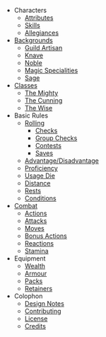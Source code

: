 + Characters
  + [Attributes](./pages/characters/attributes.md)
  + [Skills](./pages/characters/skills.md)
  + [Allegiances](./pages/characters/allegiances.md)
+ [Backgrounds](./pages/backgrounds/index.md)
  + [Guild Artisan](./pages/backgrounds/guild-artisan.md)
  + [Knave](./pages/backgrounds/knave.md)
  + [Noble](./pages/backgrounds/noble.md)
  + [Magic Specialities](./pages/backgrounds/magic.md)
  + [Sage](./pages/backgrounds/sage.md)
+ [Classes](./pages/classes/index.md)
  + [The Mighty](./pages/classes/mighty.md)
  + [The Cunning](./pages/classes/cunning.md)
  + [The Wise](./pages/classes/wise.md)
+ Basic Rules
  + [Rolling](./pages/rules/rolling.md)
    + [Checks](./pages/rules/rolling/checks.md)
    + [Group Checks](./pages/rules/rolling/group.md)
    + [Contests](./pages/rules/rolling/contests.md)
    + [Saves](./pages/rules/rolling/saves.md)
  + [Advantage/Disadvantage](./pages/rules/advantage.md)
  + [Proficiency](./pages/rules/proficiency.md)
  + [Usage Die](./pages/rules/usage.md)
  + [Distance](./pages/rules/distance.md)
  + [Rests](./pages/rules/rests.md)
  + [Conditions](./pages/rules/conditions.md)
+ [Combat](./pages/combat/index.md)
  + [Actions](./pages/combat/actions.md)
  + [Attacks](./pages/combat/attacks.md)
  + [Moves](./pages/combat/moves.md)
  + [Bonus Actions](./pages/combat/bonus-actions.md)
  + [Reactions](./pages/combat/reactions.md)
  + [Stamina](./pages/combat/stamina.md)
+ Equipment
  + [Wealth](./pages/equipment/wealth.md)
  + [Armour](./pages/equipment/armour.md)
  + [Packs](./pages/equipment/packs.md)
  + [Retainers](./pages/equipment/retainers.md)
+ Colophon
  + [Design Notes](./design-notes.md)
  + [Contributing](./contributing.md)
  + [License](./license.md)
  + [Credits](./credits.md)
